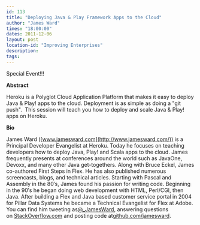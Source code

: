 ```yaml
---
id: 113
title: "Deploying Java & Play Framework Apps to the Cloud"
author: "James Ward"
times: "18:00:00"
dates: 2011-12-06
layout: post
location-id: "Improving Enterprises"  
description: 
tags: 
---
```

Special Event!!!

**Abstract**

Heroku is a Polyglot Cloud Application Platform that makes it easy to deploy Java & Play! apps to the cloud. Deployment is as simple as doing a "git push".&nbsp; This session will teach you how to deploy and scale Java & Play! apps on Heroku.

**Bio**

James Ward ([www.jamesward.com](http://www.jamesward.com/)) is a Principal Developer Evangelist at Heroku. Today he focuses on teaching developers how to deploy Java, Play! and Scala apps to the cloud. James frequently presents at conferences around the world such as JavaOne, Devoxx, and many other Java get-togethers. Along with Bruce Eckel, James co-authored First Steps in Flex. He has also published numerous screencasts, blogs, and technical articles. Starting with Pascal and Assembly in the 80′s, James found his passion for writing code. Beginning in the 90′s he began doing web development with HTML, Perl/CGI, then Java. After building a Flex and Java based customer service portal in 2004 for Pillar Data Systems he became a Technical Evangelist for Flex at Adobe. You can find him tweeting as[@\_JamesWard](http://twitter.com/_JamesWard), answering questions on&nbsp;[StackOverflow.com](http://stackoverflow.com/users/77409/james-ward)&nbsp;and posting code at[github.com/jamesward](http://github.com/jamesward).

